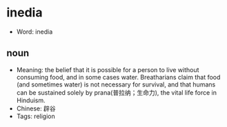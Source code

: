 # inedia

- Word: inedia

## noun

- Meaning: the belief that it is possible for a person to live without consuming food, and in some cases water. Breatharians claim that food (and sometimes water) is not necessary for survival, and that humans can be sustained solely by prana(普拉纳；生命力), the vital life force in Hinduism.
- Chinese: 辟谷
- Tags: religion

